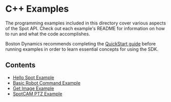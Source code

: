 <!--
Copyright (c) 2022 Boston Dynamics, Inc.  All rights reserved.

Downloading, reproducing, distributing or otherwise using the SDK Software
is subject to the terms and conditions of the Boston Dynamics Software
Development Kit License (20191101-BDSDK-SL).
-->

# C++ Examples

The programming examples included in this directory cover various aspects of the Spot API. Check out each example's README for information on how to run and what the code accomplishes.

Boston Dynamics recommends completing the [QuickStart guide](../../docs/cpp/quickstart.md) before running examples in order to learn essential concepts for using the SDK.

## Contents

* [Hello Spot Example](hello_spot/README.md)
* [Basic Robot Command Example](basic_robot_command/README.md)
* [Get Image Example](get_image/README.md)
* [SpotCAM PTZ Example](spot_cam/README.md)
